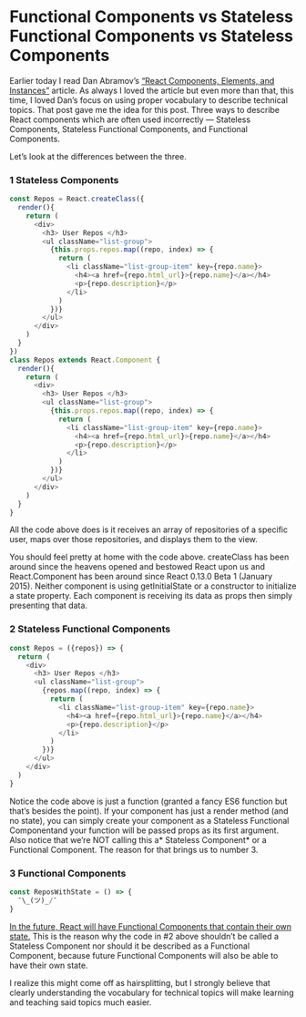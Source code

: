 # Functional Components vs Stateless Functional Components vs Stateless Components

Earlier today I read Dan Abramov’s [“React Components, Elements, and Instances”](https://medium.com/@dan_abramov/react-components-elements-and-instances-90800811f8ca) article. As always I loved the article but even more than that, this time, I loved Dan’s focus on using proper vocabulary to describe technical topics. That post gave me the idea for this post. Three ways to describe React components which are often used incorrectly — Stateless Components, Stateless Functional Components, and Functional Components.

Let’s look at the differences between the three.

### 1 Stateless Components
```javascript
const Repos = React.createClass({
  render(){
    return (
      <div>
        <h3> User Repos </h3>
        <ul className="list-group">
          {this.props.repos.map((repo, index) => {
            return (
              <li className="list-group-item" key={repo.name}>
                <h4><a href={repo.html_url}>{repo.name}</a></h4>
                <p>{repo.description}</p>
              </li>
            )
          })}
        </ul>
      </div>
    )
  }
})
class Repos extends React.Component {
  render(){
    return (
      <div>
        <h3> User Repos </h3>
        <ul className="list-group">
          {this.props.repos.map((repo, index) => {
            return (
              <li className="list-group-item" key={repo.name}>
                <h4><a href={repo.html_url}>{repo.name}</a></h4>
                <p>{repo.description}</p>
              </li>
            )
          })}
        </ul>
      </div>
    )
  }
}
```

All the code above does is it receives an array of repositories of a specific user, maps over those repositories, and displays them to the view.

You should feel pretty at home with the code above. createClass has been around since the heavens opened and bestowed React upon us and React.Component has been around since React 0.13.0 Beta 1 (January 2015). Neither component is using getInitialState or a constructor to initialize a state property. Each component is receiving its data as props then simply presenting that data.

### 2 Stateless Functional Components
```javascript
const Repos = ({repos}) => {
  return (
    <div>
      <h3> User Repos </h3>
      <ul className="list-group">
        {repos.map((repo, index) => {
          return (
            <li className="list-group-item" key={repo.name}>
              <h4><a href={repo.html_url}>{repo.name}</a></h4>
              <p>{repo.description}</p>
            </li>
          )
        })}
      </ul>
    </div>
  )
}
```

Notice the code above is just a function (granted a fancy ES6 function but that’s besides the point). If your component has just a render method (and no state), you can simply create your component as a Stateless Functional Componentand your function will be passed props as its first argument. Also notice that we’re NOT calling this a* Stateless Component* or a Functional Component. The reason for that brings us to number 3.

### 3 Functional Components
```javascript
const ReposWithState = () => {
  ¯\_(ツ)_/¯
}
```

[In the future, React will have Functional Components that contain their own state.](https://twitter.com/sebmarkbage/status/658713924607606784) This is the reason why the code in #2 above shouldn’t be called a Stateless Component nor should it be described as a Functional Component, because future Functional Components will also be able to have their own state.

I realize this might come off as hairsplitting, but I strongly believe that clearly understanding the vocabulary for technical topics will make learning and teaching said topics much easier.
